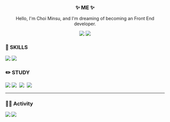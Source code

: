 <h3 align="center">✨ ME ✨</h3>
<p align="center">Hello, I'm Choi Minsu, and I'm dreaming of becoming an Front End developer.</p>
<div align="center">
  <a href="https://www.instagram.com/m.in_su08/"><img src="https://img.shields.io/badge/Instagram-ff69b4?style=plastic&logo=Instagram&logoColor=white"/></a>
 <img src="https://img.shields.io/badge/mandoo4137@gmail.com-EA4305?style=flat-square&logo=Gmail&logoColor=white">
</div>


<h3 align="left">💪 SKILLS</h3>
<div align="left">
  <img src="https://img.shields.io/badge/java-007396?style=for-the-badge&logo=OpenJDK&logoColor=white">
  <img src="https://img.shields.io/badge/C-A8B9CC?style=for-the-badge&logo=C&logoColor=white">
</div>


<h3 align="left">✏️ STUDY </h3>
<div align="left">
  <img src="https://img.shields.io/badge/html5-E34F26?style=for-the-badge&logo=html5&logoColor=white">
  <img src="https://img.shields.io/badge/css3-1572B6?style=flat-square&logo=css3&logoColor=white">&nbsp
  <img src="https://img.shields.io/badge/javascript-F7DF1E?style=flat-square&logo=javascript&logoColor=white">&nbsp
  <img src="https://img.shields.io/badge/react-61DAFB?style=flat-square&logo=react&logoColor=white">&nbsp
</div>

<hr>

<h3 align="left">🏃🏻 Activity</h3>
<img align="left" src="http://mazassumnida.wtf/api/v2/generate_badge?boj=mandoo0707"/> <img align="center" src="https://github-readme-stats.vercel.app/api/top-langs/?username=min-su08&layout=compact">
